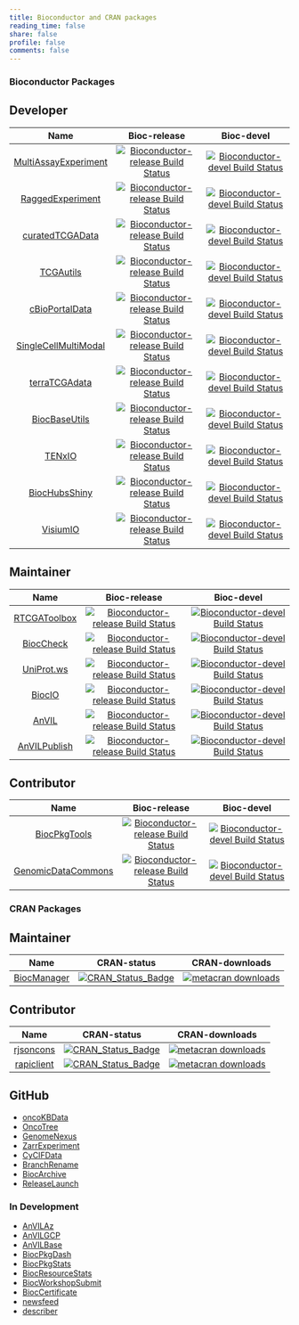 ```yaml
---
title: Bioconductor and CRAN packages
reading_time: false
share: false
profile: false
comments: false
---
```


### Bioconductor Packages

## Developer

| Name | Bioc-release | Bioc-devel |
|:-----:|:-----:|:-----:|
| [MultiAssayExperiment](https://github.com/waldronlab/MultiAssayExperiment) | [![Bioconductor-release Build Status](http://bioconductor.org/shields/build/release/bioc/MultiAssayExperiment.svg)](http://bioconductor.org/checkResults/release/bioc-LATEST/MultiAssayExperiment) | [![Bioconductor-devel Build Status](http://bioconductor.org/shields/build/devel/bioc/MultiAssayExperiment.svg)](http://bioconductor.org/checkResults/devel/bioc-LATEST/MultiAssayExperiment) |
| [RaggedExperiment](https://github.com/Bioconductor/RaggedExperiment) | [![Bioconductor-release Build Status](http://bioconductor.org/shields/build/release/bioc/RaggedExperiment.svg)](http://bioconductor.org/checkResults/release/bioc-LATEST/RaggedExperiment) | [![Bioconductor-devel Build Status](http://bioconductor.org/shields/build/devel/bioc/RaggedExperiment.svg)](http://bioconductor.org/checkResults/devel/bioc-LATEST/RaggedExperiment) |
| [curatedTCGAData](https://github.com/waldronlab/curatedTCGAData) | [![Bioconductor-release Build Status](http://bioconductor.org/shields/build/release/data-experiment/curatedTCGAData.svg)](http://bioconductor.org/checkResults/release/data-experiment-LATEST/curatedTCGAData/) | [![Bioconductor-devel Build Status](http://bioconductor.org/shields/build/devel/data-experiment/curatedTCGAData.svg)](http://bioconductor.org/checkResults/devel/data-experiment-LATEST/curatedTCGAData) |
| [TCGAutils](https://github.com/waldronlab/TCGAutils) | [![Bioconductor-release Build Status](http://bioconductor.org/shields/build/release/bioc/TCGAutils.svg)](http://bioconductor.org/checkResults/release/bioc-LATEST/TCGAutils) | [![Bioconductor-devel Build Status](http://bioconductor.org/shields/build/devel/bioc/TCGAutils.svg)](http://bioconductor.org/checkResults/devel/bioc-LATEST/TCGAutils) |
| [cBioPortalData](https://github.com/waldronlab/cBioPortalData) | [![Bioconductor-release Build Status](http://bioconductor.org/shields/build/release/bioc/cBioPortalData.svg)](http://bioconductor.org/checkResults/release/bioc-LATEST/cBioPortalData) | [![Bioconductor-devel Build Status](http://bioconductor.org/shields/build/devel/bioc/cBioPortalData.svg)](http://bioconductor.org/checkResults/devel/bioc-LATEST/cBioPortalData) |
| [SingleCellMultiModal](https://github.com/waldronlab/SingleCellMultiModal) | [![Bioconductor-release Build Status](http://bioconductor.org/shields/build/release/data-experiment/SingleCellMultiModal.svg)](http://bioconductor.org/checkResults/release/data-experiment-LATEST/SingleCellMultiModal/) | [![Bioconductor-devel Build Status](http://bioconductor.org/shields/build/devel/data-experiment/SingleCellMultiModal.svg)](http://bioconductor.org/checkResults/devel/data-experiment-LATEST/SingleCellMultiModal) |
| [terraTCGAdata](https://github.com/waldronlab/terraTCGAdata) | [![Bioconductor-release Build Status](http://bioconductor.org/shields/build/release/bioc/terraTCGAdata.svg)](http://bioconductor.org/checkResults/release/bioc-LATEST/terraTCGAdata) | [![Bioconductor-devel Build Status](http://bioconductor.org/shields/build/devel/bioc/terraTCGAdata.svg)](http://bioconductor.org/checkResults/devel/bioc-LATEST/terraTCGAdata) |
| [BiocBaseUtils](https://github.com/Bioconductor/BiocBaseUtils) | [![Bioconductor-release Build Status](http://bioconductor.org/shields/build/release/bioc/BiocBaseUtils.svg)](http://bioconductor.org/checkResults/release/bioc-LATEST/BiocBaseUtils) | [![Bioconductor-devel Build Status](http://bioconductor.org/shields/build/devel/bioc/BiocBaseUtils.svg)](http://bioconductor.org/checkResults/devel/bioc-LATEST/BiocBaseUtils) |
| [TENxIO](https://github.com/waldronlab/TENxIO) | [![Bioconductor-release Build Status](http://bioconductor.org/shields/build/release/bioc/TENxIO.svg)](http://bioconductor.org/checkResults/release/bioc-LATEST/TENxIO) | [![Bioconductor-devel Build Status](http://bioconductor.org/shields/build/devel/bioc/TENxIO.svg)](http://bioconductor.org/checkResults/devel/bioc-LATEST/TENxIO) |
| [BiocHubsShiny](https://github.com/Bioconductor/BiocHubsShiny) | [![Bioconductor-release Build Status](http://bioconductor.org/shields/build/release/bioc/BiocHubsShiny.svg)](http://bioconductor.org/checkResults/release/bioc-LATEST/BiocHubsShiny) | [![Bioconductor-devel Build Status](http://bioconductor.org/shields/build/devel/bioc/BiocHubsShiny.svg)](http://bioconductor.org/checkResults/devel/bioc-LATEST/BiocHubsShiny) |
| [VisiumIO](https://github.com/waldronlab/VisiumIO) | [![Bioconductor-release Build Status](https://bioconductor.org/shields/years-in-bioc/VisiumIO.svg)](http://bioconductor.org/checkResults/release/bioc-LATEST/VisiumIO) | [![Bioconductor-devel Build Status](http://bioconductor.org/shields/build/devel/bioc/VisiumIO.svg)](http://bioconductor.org/checkResults/devel/bioc-LATEST/VisiumIO) |

## Maintainer

| Name | Bioc-release | Bioc-devel |
|:-----:|:-----:|:-----:|
| [RTCGAToolbox](https://github.com/mksamur/RTCGAToolbox) | [![Bioconductor-release Build Status](http://bioconductor.org/shields/build/release/bioc/RTCGAToolbox.svg)](http://bioconductor.org/checkResults/release/bioc-LATEST/RTCGAToolbox) | [![Bioconductor-devel Build Status](http://bioconductor.org/shields/build/devel/bioc/RTCGAToolbox.svg)](http://bioconductor.org/checkResults/devel/bioc-LATEST/RTCGAToolbox) |
| [BiocCheck](https://github.com/Bioconductor/BiocCheck) | [![Bioconductor-release Build Status](http://bioconductor.org/shields/build/release/bioc/BiocCheck.svg)](http://bioconductor.org/checkResults/release/bioc-LATEST/BiocCheck) | [![Bioconductor-devel Build Status](http://bioconductor.org/shields/build/devel/bioc/BiocCheck.svg)](http://bioconductor.org/checkResults/devel/bioc-LATEST/BiocCheck) |
| [UniProt.ws](https://github.com/Bioconductor/UniProt.ws) | [![Bioconductor-release Build Status](http://bioconductor.org/shields/build/release/bioc/UniProt.ws.svg)](http://bioconductor.org/checkResults/release/bioc-LATEST/UniProt.ws) | [![Bioconductor-devel Build Status](http://bioconductor.org/shields/build/devel/bioc/UniProt.ws.svg)](http://bioconductor.org/checkResults/devel/bioc-LATEST/UniProt.ws) |
| [BiocIO](https://github.com/Bioconductor/BiocIO) | [![Bioconductor-release Build Status](http://bioconductor.org/shields/build/release/bioc/BiocIO.svg)](http://bioconductor.org/checkResults/release/bioc-LATEST/BiocIO) | [![Bioconductor-devel Build Status](http://bioconductor.org/shields/build/devel/bioc/BiocIO.svg)](http://bioconductor.org/checkResults/devel/bioc-LATEST/BiocIO) |
| [AnVIL](https://github.com/Bioconductor/AnVIL) | [![Bioconductor-release Build Status](http://bioconductor.org/shields/build/release/bioc/AnVIL.svg)](http://bioconductor.org/checkResults/release/bioc-LATEST/AnVIL) | [![Bioconductor-devel Build Status](http://bioconductor.org/shields/build/devel/bioc/AnVIL.svg)](http://bioconductor.org/checkResults/devel/bioc-LATEST/AnVIL) |
| [AnVILPublish](https://github.com/Bioconductor/AnVILPublish) | [![Bioconductor-release Build Status](http://bioconductor.org/shields/build/release/bioc/AnVILPublish.svg)](http://bioconductor.org/checkResults/release/bioc-LATEST/AnVILPublish) | [![Bioconductor-devel Build Status](http://bioconductor.org/shields/build/devel/bioc/AnVILPublish.svg)](http://bioconductor.org/checkResults/devel/bioc-LATEST/AnVILPublish) |

## Contributor

| Name | Bioc-release | Bioc-devel |
|:-----:|:-----:|:-----:|
| [BiocPkgTools](https://github.com/seandavi/BiocPkgTools) | [![Bioconductor-release Build Status](http://bioconductor.org/shields/build/release/bioc/BiocPkgTools.svg)](http://bioconductor.org/checkResults/release/bioc-LATEST/BiocPkgTools) | [![Bioconductor-devel Build Status](http://bioconductor.org/shields/build/devel/bioc/BiocPkgTools.svg)](http://bioconductor.org/checkResults/devel/bioc-LATEST/BiocPkgTools) |
| [GenomicDataCommons](https://github.com/Bioconductor/GenomicDataCommons) | [![Bioconductor-release Build Status](http://bioconductor.org/shields/build/release/bioc/GenomicDataCommons.svg)](http://bioconductor.org/checkResults/release/bioc-LATEST/GenomicDataCommons) | [![Bioconductor-devel Build Status](http://bioconductor.org/shields/build/devel/bioc/GenomicDataCommons.svg)](http://bioconductor.org/checkResults/devel/bioc-LATEST/GenomicDataCommons) |

### CRAN Packages

## Maintainer

| Name | CRAN-status | CRAN-downloads |
|:-----:|:-----:|:-----:|
| [BiocManager](https://github.com/Bioconductor/BiocManager) | [![CRAN_Status_Badge](https://www.r-pkg.org/badges/version/BiocManager)](https://cran.r-project.org/package=BiocManager) | [![metacran downloads](https://cranlogs.r-pkg.org/badges/BiocManager)](https://cran.r-project.org/package=BiocManager) |

## Contributor

| Name | CRAN-status | CRAN-downloads |
|:-----:|:-----:|:-----:|
| [rjsoncons](https://github.com/mtmorgan/rjsoncons) | [![CRAN_Status_Badge](https://www.r-pkg.org/badges/version/rjsoncons)](https://cran.r-project.org/package=rjsoncons) | [![metacran downloads](https://cranlogs.r-pkg.org/badges/rjsoncons)](https://cran.r-project.org/package=rjsoncons) |
| [rapiclient](https://github.com/bergant/rapiclient) | [![CRAN_Status_Badge](https://www.r-pkg.org/badges/version/rapiclient)](https://cran.r-project.org/package=rapiclient) | [![metacran downloads](https://cranlogs.r-pkg.org/badges/rapiclient)](https://cran.r-project.org/package=rapiclient) |


## GitHub

* [oncoKBData](https://github.com/waldronlab/oncoKBData)
* [OncoTree](https://github.com/LiNk-NY/OncoTree)
* [GenomeNexus](https://github.com/LiNk-NY/GenomeNexus)
* [ZarrExperiment](https://github.com/Bioconductor/ZarrExperiment)
* [CyCIFData](https://github.com/ccb-hms/CyCIFData)
* [BranchRename](https://github.com/Bioconductor/BranchRename)
* [BiocArchive](https://github.com/LiNk-NY/BiocArchive)
* [ReleaseLaunch](https://github.com/Bioconductor/ReleaseLaunch)

### In Development

* [AnVILAz](https://github.com/Bioconductor/AnVILAz)
* [AnVILGCP](https://github.com/Bioconductor/AnVILGCP)
* [AnVILBase](https://github.com/Bioconductor/AnVILBase)
* [BiocPkgDash](https://github.com/Bioconductor/BiocPkgDash)
* [BiocPkgStats](https://github.com/Bioconductor/BiocPkgStats)
* [BiocResourceStats](https://github.com/Bioconductor/BiocResourceStats)
* [BiocWorkshopSubmit](https://github.com/Bioconductor/BiocWorkshopSubmit)
* [BiocCertificate](https://github.com/Bioconductor/BiocCertificate)
* [newsfeed](https://github.com/waldronlab/newsfeed)
* [describer](https://github.com/LiNk-NY/describer)
